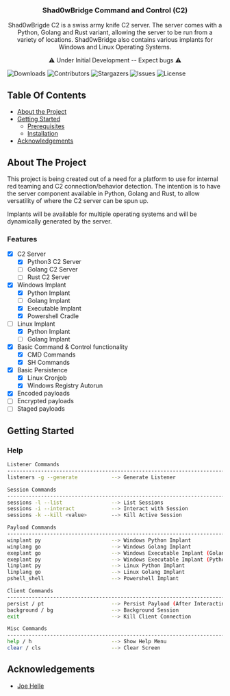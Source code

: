   <h3 align="center">Shad0wBridge Command and Control (C2)</h3>

  <p align="center">
    Shad0wBrigde C2 is a swiss army knife C2 server.  The server comes with a Python, Golang and Rust variant, allowing the server to be run from a variety of locations.  Shad0wBridge also contains various implants for Windows and Linux Operating Systems.</p>
  <p align="center">⚠ Under Initial Development -- Expect bugs ⚠
    <br/>
</p>

![Downloads](https://img.shields.io/github/downloads/jplesperance/Shad0wBridge/total) ![Contributors](https://img.shields.io/github/contributors/jplesperance/shad0wbridge?color=dark-green) ![Stargazers](https://img.shields.io/github/stars/jplesperance/shad0wbridge?style=social) ![Issues](https://img.shields.io/github/issues/jplesperance/Shad0wBridge) ![License](https://img.shields.io/github/license/jplesperance/Shad0wBridge) 

## Table Of Contents

* [About the Project](#about-the-project)
* [Getting Started](#getting-started)
  * [Prerequisites](#prerequisites)
  * [Installation](#installation)
* [Acknowledgements](#acknowledgements)

## About The Project

This project is being created out of a need for a platform to use for internal red teaming and C2 connection/behavior detection.  The intention is to have the server component available in Python, Golang and Rust, to allow versatility of where the C2 server can be spun up.

Implants will be available for multiple operating systems and will be dynamically generated by the server.

### Features
- [X] C2 Server
  - [X] Python3 C2 Server
  - [ ] Golang C2 Server
  - [ ] Rust C2 Server
- [X] Windows Implant
  - [X] Python Implant
  - [ ] Golang Implant
  - [X] Executable Implant
  - [X] Powershell Cradle
- [ ] Linux Implant
  - [X] Python Implant 
  - [ ] Golang Implant
- [X] Basic Command & Control functionality
  - [X] CMD Commands
  - [X] SH Commands
- [X] Basic Persistence
  - [X] Linux Cronjob
  - [X] Windows Registry Autorun
- [X] Encoded payloads
- [ ] Encrypted payloads
- [ ] Staged payloads

## Getting Started

### Help
```bash
Listener Commands
---------------------------------------------------------------------------------------
listeners -g --generate           --> Generate Listener

Session Commands
---------------------------------------------------------------------------------------
sessions -l --list                --> List Sessions
sessions -i --interact            --> Interact with Session
sessions -k --kill <value>        --> Kill Active Session

Payload Commands
---------------------------------------------------------------------------------------
winplant py                       --> Windows Python Implant
winplang go                       --> Windows Golang Implant
exeplant go                       --> Windows Executable Implant (Golang)
exeplant py                       --> Windows Executable Implant (Python)
linplant py                       --> Linux Python Implant
linplang go                       --> Linux Golang Implant
pshell_shell                      --> Powershell Implant

Client Commands
---------------------------------------------------------------------------------------
persist / pt                      --> Persist Payload (After Interacting with Session) 
background / bg                   --> Background Session
exit                              --> Kill Client Connection

Misc Commands
---------------------------------------------------------------------------------------
help / h                          --> Show Help Menu
clear / cls                       --> Clear Screen
```

## Acknowledgements

* [Joe Helle](https://twitter.com/joehelle?ref_src=twsrc%5Egoogle%7Ctwcamp%5Eserp%7Ctwgr%5Eauthor)
